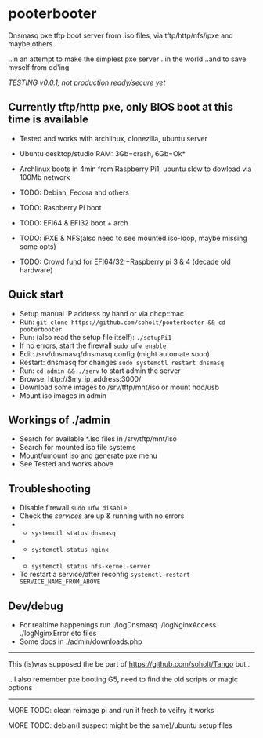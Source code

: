 # pooterbooter
Dnsmasq pxe tftp boot server from .iso files, via tftp/http/nfs/ipxe and maybe others

..in an attempt to make the simplest pxe server ..in the world ..and to save myself from dd'ing

*TESTING v0.0.1, not production ready/secure yet*

## Currently tftp/http pxe, only BIOS boot at this time is available
* Tested and works with archlinux, clonezilla, ubuntu server
* Ubuntu desktop/studio RAM: 3Gb=crash, 6Gb=Ok*
* Archlinux boots in 4min from Raspberry Pi1, ubuntu slow to dowload via 100Mb network
* TODO: Debian, Fedora and others
* TODO: Raspberry Pi boot
* TODO: EFI64 & EFI32 boot + arch
* TODO: iPXE & NFS(also need to see mounted iso-loop, maybe missing some opts)

* TODO: Crowd fund for EFI64/32 +Raspberry pi 3 & 4 (decade old hardware)
 
## Quick start
* Setup manual IP address by hand or via dhcp::mac
* Run: `git clone https://github.com/soholt/pooterbooter && cd pooterbooter`
* Run: (also read the setup file itself):
`./setupPi1`
* If no errors, start the firewall `sudo ufw enable`
* Edit: /srv/dnsmasq/dnsmasq.config (might automate soon)
* Restart: dnsmasq for changes `sudo systemctl restart dnsmasq`
* Run: `cd admin && ./serv` to start admin the server
* Browse: http://$my_ip_address:3000/
* Download some images to /srv/tftp/mnt/iso or mount hdd/usb
* Mount iso images in admin

## Workings of ./admin
* Search for available *.iso files in /srv/tftp/mnt/iso
* Search for mounted iso file systems
* Mount/umount iso and generate pxe menu
* See Tested and works above

## Troubleshooting
* Disable firewall `sudo ufw disable`
* Check the *services* are up & running with no errors
* * `systemctl status dnsmasq`
* * `systemctl status nginx`
* * `systemctl status nfs-kernel-server`
* To restart a service/after reconfig `systemctl restart SERVICE_NAME_FROM_ABOVE`

## Dev/debug
* For realtime happenings run ./logDnsmasq ./logNginxAccess ./logNginxError etc files
* Some docs in ./admin/downloads.php

***
This (is)was supposed the be part of https://github.com/soholt/Tango but..

.. I also remember pxe booting G5, need to find the old scripts or magic options

***
MORE TODO: clean reimage pi and run it fresh to veifry it works

MORE TODO: debian(I suspect might be the same)/ubuntu setup files

